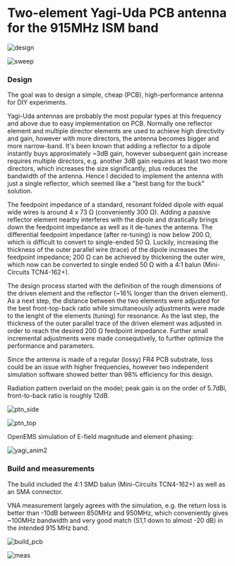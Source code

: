 # Two-element Yagi-Uda PCB antenna for the 915MHz ISM band

![design](design.png)

![sweep](sweep.png)

### Design

The goal was to design a simple, cheap (PCB), high-performance antenna for DIY experiments.

Yagi-Uda antennas are probably the most popular types at this frequency and above due to easy implementation on PCB. Normally one reflector element and multiple director elements are used to achieve high directivity and gain, however with more directors, the antenna becomes bigger and more narrow-band. It's been known that adding a reflector to a dipole instantly buys approximately ~3dB gain, however subsequent gain increase requires multiple directors, e.g. another 3dB gain requires at least two more directors, which increases the size significantly, plus reduces the bandwidth of the antenna. Hence I decided to implement the antenna with just a single reflector, which seemed like a "best bang for the buck" solution.

The feedpoint impedance of a standard, resonant folded dipole with equal wide wires is around 4 x 73 Ω (conveniently 300 Ω). Adding a passive reflector element nearby interferes with the dipole and drastically brings down the feedpoint impedance as well as it de-tunes the antenna. The differential feedpoint impedance (after re-tuning) is now below 200 Ω, which is difficult to convert to single-ended 50 Ω. Luckily, increasing the thickness of the outer parallel wire (trace) of the dipole increases the feedpoint impedance; 200 Ω can be achieved by thickening the outer wire, which now can be converted to single ended 50 Ω with a 4:1 balun (Mini-Circuits TCN4-162+).

The design process started with the definition of the rough dimensions of the driven element and the reflector (~16% longer than the driven element). As a next step, the distance between the two elements were adjusted for the best front-top-back ratio while simultaneously adjustments were made to the lenght of the elements (tuning) for resonance. As the last step, the thickness of the outer parallel trace of the driven element was adjusted in order to reach the desired 200 Ω feedpoint impedance. Further small incremental adjustments were made consequtively, to further optimize the performance and parameters.

Since the antenna is made of a regular (lossy) FR4 PCB substrate, loss could be an issue with higher frequencies, however two independent simulation software showed better than 98% efficiency for this design.

Radiation pattern overlaid on the model; peak gain is on the order of 5.7dBi, front-to-back ratio is roughly 12dB.

![ptn_side](ptn_side.png)

![ptn_top](ptn_top.png)

OpenEMS simulation of E-field magnitude and element phasing:

![yagi_anim2](yagi_anim2.gif)

### Build and measurements

The build included the 4:1 SMD balun (Mini-Circuits TCN4-162+) as well as an SMA connector.

VNA measurement largely agrees with the simulation, e.g. the return loss is better than -10dB between 850MHz and 950MHz, which conveniently gives ~100MHz bandwidth and very good match (S1,1 down to almost -20 dB) in the intended 915 MHz band.

![build_pcb](build.jpg)

![meas](meas.jpg)
